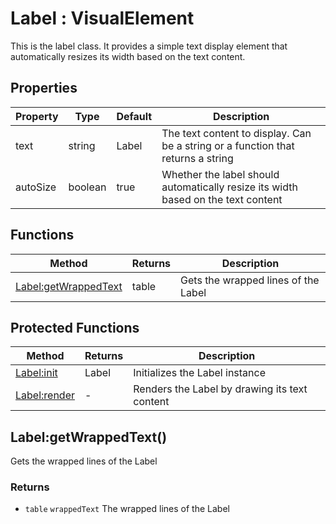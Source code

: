 # Label : VisualElement
This is the label class. It provides a simple text display element that automatically
resizes its width based on the text content.

## Properties

|Property|Type|Default|Description|
|---|---|---|---|
|text|string|Label|The text content to display. Can be a string or a function that returns a string
|autoSize|boolean|true|Whether the label should automatically resize its width based on the text content

## Functions

|Method|Returns|Description|
|---|---|---|
|[Label:getWrappedText](#Label:getWrappedText)|table|Gets the wrapped lines of the Label


## Protected Functions

|Method|Returns|Description|
|---|---|---|
|[Label:init](#Label:init)|Label|Initializes the Label instance
|[Label:render](#Label:render)|-|Renders the Label by drawing its text content

## Label:getWrappedText()
Gets the wrapped lines of the Label

### Returns
* `table` `wrappedText` The wrapped lines of the Label


